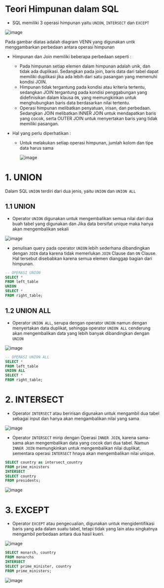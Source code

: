 # Teori Himpunan dalam SQL

- SQL memiliki 3 operasi himpunan yaitu `UNION`, `INTERSECT` dan `EXCEPT`

![image](https://github.com/akmalhsn/SQL/assets/149208628/96557d04-426f-440b-a155-c4650cc54c21)

Pada gambar diatas adalah diagram VENN yang digunakan untk menggambarkan perbedaan antara operasi himpunan

- Himpunan dan Join memiliki beberapa perbedaan seperti :
  - Pada himpunan setiap elemen dalam himpunan adalah unik, dan tidak ada duplikasi. Sedangkan pada join, baris data dari tabel dapat memiliki duplikasi jika ada lebih dari satu pasangan yang memenuhi kondisi JOIN.
  - Himpunan tidak tergantung pada kondisi atau kriteria tertentu, sedangkan JOIN tergantung pada kondisi penggabungan yang didefinisikan dalam klausa `ON`, yang memungkinkan untuk menghubungkan baris data berdasarkan nilai tertentu.
  - Operasi himpunan melibatkan penyatuan, irisan, dan perbedaan. Sedangkan JOIN melibatkan INNER JOIN untuk mendapatkan baris yang cocok, serta OUTER JOIN untuk menyertakan baris yang tidak memiliki pasangan.

- Hal yang perlu diperhatikan :
  - Untuk melakukan setiap operasi himpunan, jumlah kolom dan tipe data harus sama
    
    ![image](https://github.com/akmalhsn/SQL/assets/149208628/b059fcd2-820b-4fda-8c23-925e9cc758ef)


# 1. UNION

Dalam SQL `UNION` terdiri dari dua jenis, yaitu `UNION` dan `UNION ALL`

## 1.1 UNION

- Operator `UNION` digunakan untuk mengembalikan semua nilai dari dua buah tabel yang digunakan dan Jika data bersifat unique maka hanya akan mengembalikan sekali

![image](https://github.com/akmalhsn/SQL/assets/149208628/7957c8ca-01e4-4079-8505-fecd37ca275c)

- penulisan query pada operator `UNION` lebih sederhana dibandingkan dengan `JOIN` data karena tidak memerlukan  `JOIN` Clause dan `ON` Clause. Hal tersebut disebabkan karena semua elemen dianggap bagian dari himpunan.

```SQL
-- OPERASI UNION
SELECT *
FROM left_table
UNION
SELECT *
FROM right_table;
```

## 1.2 UNION ALL

- Operator `UNION ALL`, serupa dengan operator `UNION` namun dengan menyertakan data duplikat, sehingga operator `UNION ALL` cenderung akan mengembalikan data yang lebih banyak dibandingkan dengan `UNION`

![image](https://github.com/akmalhsn/SQL/assets/149208628/14e6fce3-77de-475a-a5db-8c8dbd662140)

```SQL
-- OPERASI UNION ALL
SELECT *
FROM left_table
UNION ALL
SELECT *
FROM right_table;
```


# 2. INTERSECT

- Operator `INTERSECT` atau beririsan digunakan untuk mengambil dua tabel sebagai input dan hanya akan mengambalikan nilai yang sama

![image](https://github.com/akmalhsn/SQL/assets/149208628/553c2309-d183-42c3-8acb-838f2aa6fd91)

- Operator `INTERSECT` mirip dengan Operasi `INNER JOIN`, karena sama-sama akan mengembalikan data yang cocok dari dua tabel. Namun `INNER JOIN` memungkinkan untuk mengembalikan nilai duplikat, sementara operasi `INTERSECT` hnaya akan mengembalikan nilai unique.

```SQL
SELECT country as intersect_country
FROM prime_ministers
INTERSECT
SELECT country
FROM presidents;
```

![image](https://github.com/akmalhsn/SQL/assets/149208628/0839a9f8-4bbd-489f-aab8-39c60ebd0894)

# 3. EXCEPT

- Operator `EXCEPT` atau pengecualian, digunakan untuk mengidentifikasi baris yang ada dalam suatu tabel, tetapi tidak yang lain atau singkatnya mengambil perbedaan antara dua hasil kueri.

![image](https://github.com/akmalhsn/SQL/assets/149208628/ea81762c-b4cf-4775-924e-70b44cd07dce)

```SQL
SELECT monarch, country
FROM monarchs
INTERSECT
SELECT prime_minister, country
FROM prime_ministers;
```
![image](https://github.com/akmalhsn/SQL/assets/149208628/f53a41fd-c72e-4a64-8247-c2c37b13d7af)



